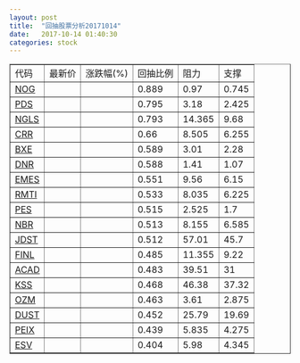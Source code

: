```yaml
---
layout: post
title:  "回抽股票分析20171014"
date:   2017-10-14 01:40:30
categories: stock
---
```

<script type="text/javascript">
var stockList = []
stockList.push('gb_nog');
stockList.push('gb_pds');
stockList.push('gb_ngls');
stockList.push('gb_crr');
stockList.push('gb_bxe');
stockList.push('gb_dnr');
stockList.push('gb_emes');
stockList.push('gb_rmti');
stockList.push('gb_pes');
stockList.push('gb_nbr');
stockList.push('gb_jdst');
stockList.push('gb_finl');
stockList.push('gb_acad');
stockList.push('gb_kss');
stockList.push('gb_ozm');
stockList.push('gb_dust');
stockList.push('gb_peix');
stockList.push('gb_esv');
</script>
<table border="1">
 <tr>
 <td>代码</td>
 <td>最新价</td>
 <td>涨跌幅(%)</td>
 <td>回抽比例</td>
 <td>阻力</td>
 <td>支撑</td>
</tr>
  <tr id="nog">
  <td><a href="http://stock.finance.sina.com.cn/usstock/quotes/NOG.html" target="_blank">NOG</a></td><td></td><td></td><td>0.889</td><td>0.97</td><td>0.745</td></tr>
  <tr id="pds">
  <td><a href="http://stock.finance.sina.com.cn/usstock/quotes/PDS.html" target="_blank">PDS</a></td><td></td><td></td><td>0.795</td><td>3.18</td><td>2.425</td></tr>
  <tr id="ngls">
  <td><a href="http://stock.finance.sina.com.cn/usstock/quotes/NGLS.html" target="_blank">NGLS</a></td><td></td><td></td><td>0.793</td><td>14.365</td><td>9.68</td></tr>
  <tr id="crr">
  <td><a href="http://stock.finance.sina.com.cn/usstock/quotes/CRR.html" target="_blank">CRR</a></td><td></td><td></td><td>0.66</td><td>8.505</td><td>6.255</td></tr>
  <tr id="bxe">
  <td><a href="http://stock.finance.sina.com.cn/usstock/quotes/BXE.html" target="_blank">BXE</a></td><td></td><td></td><td>0.589</td><td>3.01</td><td>2.28</td></tr>
  <tr id="dnr">
  <td><a href="http://stock.finance.sina.com.cn/usstock/quotes/DNR.html" target="_blank">DNR</a></td><td></td><td></td><td>0.588</td><td>1.41</td><td>1.07</td></tr>
  <tr id="emes">
  <td><a href="http://stock.finance.sina.com.cn/usstock/quotes/EMES.html" target="_blank">EMES</a></td><td></td><td></td><td>0.551</td><td>9.56</td><td>6.15</td></tr>
  <tr id="rmti">
  <td><a href="http://stock.finance.sina.com.cn/usstock/quotes/RMTI.html" target="_blank">RMTI</a></td><td></td><td></td><td>0.533</td><td>8.035</td><td>6.225</td></tr>
  <tr id="pes">
  <td><a href="http://stock.finance.sina.com.cn/usstock/quotes/PES.html" target="_blank">PES</a></td><td></td><td></td><td>0.515</td><td>2.525</td><td>1.7</td></tr>
  <tr id="nbr">
  <td><a href="http://stock.finance.sina.com.cn/usstock/quotes/NBR.html" target="_blank">NBR</a></td><td></td><td></td><td>0.513</td><td>8.155</td><td>6.585</td></tr>
  <tr id="jdst">
  <td><a href="http://stock.finance.sina.com.cn/usstock/quotes/JDST.html" target="_blank">JDST</a></td><td></td><td></td><td>0.512</td><td>57.01</td><td>45.7</td></tr>
  <tr id="finl">
  <td><a href="http://stock.finance.sina.com.cn/usstock/quotes/FINL.html" target="_blank">FINL</a></td><td></td><td></td><td>0.485</td><td>11.355</td><td>9.22</td></tr>
  <tr id="acad">
  <td><a href="http://stock.finance.sina.com.cn/usstock/quotes/ACAD.html" target="_blank">ACAD</a></td><td></td><td></td><td>0.483</td><td>39.51</td><td>31</td></tr>
  <tr id="kss">
  <td><a href="http://stock.finance.sina.com.cn/usstock/quotes/KSS.html" target="_blank">KSS</a></td><td></td><td></td><td>0.468</td><td>46.38</td><td>37.32</td></tr>
  <tr id="ozm">
  <td><a href="http://stock.finance.sina.com.cn/usstock/quotes/OZM.html" target="_blank">OZM</a></td><td></td><td></td><td>0.463</td><td>3.61</td><td>2.875</td></tr>
  <tr id="dust">
  <td><a href="http://stock.finance.sina.com.cn/usstock/quotes/DUST.html" target="_blank">DUST</a></td><td></td><td></td><td>0.452</td><td>25.79</td><td>19.69</td></tr>
  <tr id="peix">
  <td><a href="http://stock.finance.sina.com.cn/usstock/quotes/PEIX.html" target="_blank">PEIX</a></td><td></td><td></td><td>0.439</td><td>5.835</td><td>4.275</td></tr>
  <tr id="esv">
  <td><a href="http://stock.finance.sina.com.cn/usstock/quotes/ESV.html" target="_blank">ESV</a></td><td></td><td></td><td>0.404</td><td>5.98</td><td>4.345</td></tr>
</table>
